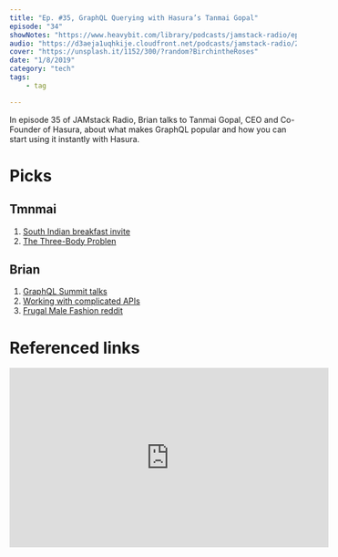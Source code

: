 ```yaml
---
title: "Ep. #35, GraphQL Querying with Hasura’s Tanmai Gopal"
episode: "34"
showNotes: "https://www.heavybit.com/library/podcasts/jamstack-radio/ep-35-graphql-querying-with-hasuras-tanmai-gopal/"
audio: "https://d3aeja1uqhkije.cloudfront.net/podcasts/jamstack-radio/20181106-jamstack-radio-035.mp3"
cover: "https://unsplash.it/1152/300/?random?BirchintheRoses"
date: "1/8/2019"
category: "tech"
tags:
    - tag

---
```


In episode 35 of JAMstack Radio, Brian talks to Tanmai Gopal, CEO and Co-Founder of Hasura, about what makes GraphQL popular and how you can start using it instantly with Hasura.

# Picks

## Tmnmai

1. [South Indian breakfast invite](https://www.vegrecipesofindia.com/south-indian-breakfast-recipes/)
2. [The Three-Body Problen](https://www.amazon.com/Three-Body-Problem-Cixin-Liu/dp/0765382032)


## Brian

1. [GraphQL Summit talks](https://www.youtube.com/watch?v=IjJkAL4RWyQ&list=PLpi1lPB6opQzSqSuIkDbIL7f73EXcjB_7)
1. [Working with complicated APIs ](https://www.youtube.com/watch?v=H96AO5QiKk4&index=25&list=PLpi1lPB6opQywks7yYYs5jJAIRI3faRTm)
1. [Frugal Male Fashion reddit](https://www.reddit.com/r/frugalmalefashion/)

# Referenced links

<iframe width="560" height="315" src="https://www.youtube.com/embed/IjJkAL4RWyQ" frameborder="0" allow="accelerometer; autoplay; encrypted-media; gyroscope; picture-in-picture" allowfullscreen></iframe>



